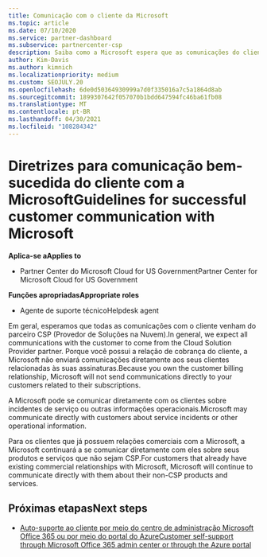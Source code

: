 ```yaml
---
title: Comunicação com o cliente da Microsoft
ms.topic: article
ms.date: 07/10/2020
ms.service: partner-dashboard
ms.subservice: partnercenter-csp
description: Saiba como a Microsoft espera que as comunicações do cliente ocorram entre clientes e parceiros no programa do provedor de soluções na nuvem.
author: Kim-Davis
ms.author: kimnich
ms.localizationpriority: medium
ms.custom: SEOJULY.20
ms.openlocfilehash: 6de0d50364930999a7d0f335016a7c5a1864d8ab
ms.sourcegitcommit: 1899307642f057070b1bdd647594fc46ba61fb08
ms.translationtype: MT
ms.contentlocale: pt-BR
ms.lasthandoff: 04/30/2021
ms.locfileid: "108284342"
---
```

# <a name="guidelines-for-successful-customer-communication-with-microsoft"></a><span data-ttu-id="76564-103">Diretrizes para comunicação bem-sucedida do cliente com a Microsoft</span><span class="sxs-lookup"><span data-stu-id="76564-103">Guidelines for successful customer communication with Microsoft</span></span>

<span data-ttu-id="76564-104">**Aplica-se a**</span><span class="sxs-lookup"><span data-stu-id="76564-104">**Applies to**</span></span>

- <span data-ttu-id="76564-105">Partner Center do Microsoft Cloud for US Government</span><span class="sxs-lookup"><span data-stu-id="76564-105">Partner Center for Microsoft Cloud for US Government</span></span>

<span data-ttu-id="76564-106">**Funções apropriadas**</span><span class="sxs-lookup"><span data-stu-id="76564-106">**Appropriate roles**</span></span>

- <span data-ttu-id="76564-107">Agente de suporte técnico</span><span class="sxs-lookup"><span data-stu-id="76564-107">Helpdesk agent</span></span>

<span data-ttu-id="76564-108">Em geral, esperamos que todas as comunicações com o cliente venham do parceiro CSP (Provedor de Soluções na Nuvem).</span><span class="sxs-lookup"><span data-stu-id="76564-108">In general, we expect all communications with the customer to come from the Cloud Solution Provider partner.</span></span> <span data-ttu-id="76564-109">Porque você possui a relação de cobrança do cliente, a Microsoft não enviará comunicações diretamente aos seus clientes relacionadas às suas assinaturas.</span><span class="sxs-lookup"><span data-stu-id="76564-109">Because you own the customer billing relationship, Microsoft will not send communications directly to your customers related to their subscriptions.</span></span>

<span data-ttu-id="76564-110">A Microsoft pode se comunicar diretamente com os clientes sobre incidentes de serviço ou outras informações operacionais.</span><span class="sxs-lookup"><span data-stu-id="76564-110">Microsoft may communicate directly with customers about service incidents or other operational information.</span></span>

<span data-ttu-id="76564-111">Para os clientes que já possuem relações comerciais com a Microsoft, a Microsoft continuará a se comunicar diretamente com eles sobre seus produtos e serviços que não sejam CSP.</span><span class="sxs-lookup"><span data-stu-id="76564-111">For customers that already have existing commercial relationships with Microsoft, Microsoft will continue to communicate directly with them about their non-CSP products and services.</span></span>

## <a name="next-steps"></a><span data-ttu-id="76564-112">Próximas etapas</span><span class="sxs-lookup"><span data-stu-id="76564-112">Next steps</span></span>

- [<span data-ttu-id="76564-113">Auto-suporte ao cliente por meio do centro de administração Microsoft Office 365 ou por meio do portal do Azure</span><span class="sxs-lookup"><span data-stu-id="76564-113">Customer self-support through Microsoft Office 365 admin center or through the Azure portal</span></span>](customer-self-support.md)